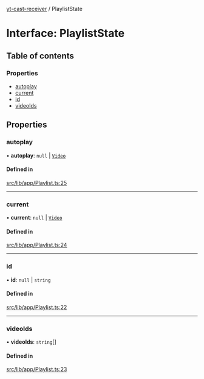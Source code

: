 [yt-cast-receiver](../README.md) / PlaylistState

# Interface: PlaylistState

## Table of contents

### Properties

- [autoplay](PlaylistState.md#autoplay)
- [current](PlaylistState.md#current)
- [id](PlaylistState.md#id)
- [videoIds](PlaylistState.md#videoids)

## Properties

### autoplay

• **autoplay**: ``null`` \| [`Video`](Video.md)

#### Defined in

[src/lib/app/Playlist.ts:25](https://github.com/patrickkfkan/yt-cast-receiver/blob/91904fb/src/lib/app/Playlist.ts#L25)

___

### current

• **current**: ``null`` \| [`Video`](Video.md)

#### Defined in

[src/lib/app/Playlist.ts:24](https://github.com/patrickkfkan/yt-cast-receiver/blob/91904fb/src/lib/app/Playlist.ts#L24)

___

### id

• **id**: ``null`` \| `string`

#### Defined in

[src/lib/app/Playlist.ts:22](https://github.com/patrickkfkan/yt-cast-receiver/blob/91904fb/src/lib/app/Playlist.ts#L22)

___

### videoIds

• **videoIds**: `string`[]

#### Defined in

[src/lib/app/Playlist.ts:23](https://github.com/patrickkfkan/yt-cast-receiver/blob/91904fb/src/lib/app/Playlist.ts#L23)
